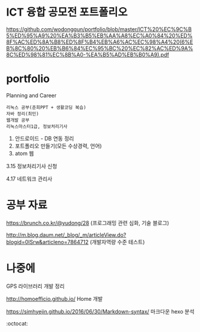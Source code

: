 # ICT 융합 공모전 포트폴리오

https://github.com/wodonggun/portfolio/blob/master/ICT%20%EC%9C%B5%ED%95%A9%20%EA%B3%B5%EB%AA%A8%EC%A0%84%20%ED%8F%AC%ED%8A%B8%ED%8F%B4%EB%A6%AC%EC%98%A4%20(6%EB%8C%80%20%EB%B6%84%EC%95%BC%20%EC%82%AC%ED%9A%8C%ED%98%81%EC%8B%A0-%EA%B5%AD%EB%B0%A9).pdf








# portfolio
Planning and Career

```
리눅스 공부(준희PPT + 생활코딩 복습)
자바 정리(최민)
웹개발 공부
리눅스마스터1급, 정보처리기사
```



1. 안드로이드 - DB 연동 정리
2. 포트폴리오 만들기(모든 수상경력, 언어)
3. atom 웹 



 3.15 정보처리기사 신청  

 4.17 네트워크 관리사  


# 공부 자료

https://brunch.co.kr/@yudong/28         (프로그래밍 관련 심화, 기술 블로그)

http://m.blog.daum.net/_blog/_m/articleView.do?blogid=0ISrw&articleno=7864712  (개발자역량 수준 테스트)




# 나중에

GPS 라이브러리 개발 정리

http://homoefficio.github.io/  Home 개발 

https://simhyejin.github.io/2016/06/30/Markdown-syntax/ 마크다운 hexo 분석

:octocat:
